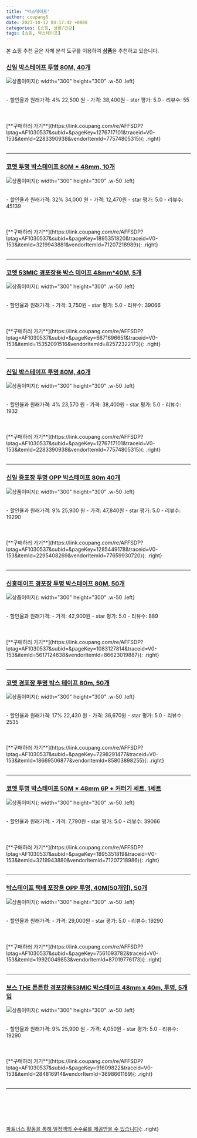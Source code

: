 ```yaml
---
title: "박스테이프"
author: coupang6
date: 2023-10-12 04:17:42 +0800
categories: [쇼핑, 생활/건강]
tags: [쇼핑, 박스테이프]
---
```


본 쇼핑 추천 글은 자체 분석 도구를 이용하여 [**상품**](https://link.coupang.com/a/bao1ui)을 추천하고 있습니다.

### [신일 박스테이프 투명 80M, 40개](https://link.coupang.com/re/AFFSDP?lptag=AF1030537&subid=&pageKey=1276717101&traceid=V0-153&itemId=2283390938&vendorItemId=77574805315)

![상품이미지](https://thumbnail8.coupangcdn.com/thumbnails/remote/230x230ex/image/vendor_inventory/ff0c/26f8effd8313288213709cec67d0e0e3384060cc3a99e20d50820f574d8e.jpg){: width="300" height="300" .w-50 .left}


<br>
- 할인율과 원래가격: 4%  22,500   원
- 가격: 38,400원
- star 평가: 5.0
- 리뷰수: 55
<br>
<br>
<br>
<br>
[**구매하러 가기**](https://link.coupang.com/re/AFFSDP?lptag=AF1030537&subid=&pageKey=1276717101&traceid=V0-153&itemId=2283390938&vendorItemId=77574805315){: .right}
<br>
<br>

---

### [코멧 투명 박스테이프 80M * 48mm, 10개](https://link.coupang.com/re/AFFSDP?lptag=AF1030537&subid=&pageKey=1895351820&traceid=V0-153&itemId=3219943881&vendorItemId=71207218989)

![상품이미지](https://thumbnail6.coupangcdn.com/thumbnails/remote/230x230ex/image/retail/images/7989273507341210-88acc7ea-5474-46f7-b545-1be955f3f546.jpg){: width="300" height="300" .w-50 .left}


<br>
- 할인율과 원래가격: 32%  34,000   원
- 가격: 12,470원
- star 평가: 5.0
- 리뷰수: 45139
<br>
<br>
<br>
<br>
[**구매하러 가기**](https://link.coupang.com/re/AFFSDP?lptag=AF1030537&subid=&pageKey=1895351820&traceid=V0-153&itemId=3219943881&vendorItemId=71207218989){: .right}
<br>
<br>

---

### [코멧 53MIC 경포장용 박스 테이프 48mm*40M, 5개](https://link.coupang.com/re/AFFSDP?lptag=AF1030537&subid=&pageKey=6671696651&traceid=V0-153&itemId=15352091516&vendorItemId=82572322173)

![상품이미지](https://thumbnail6.coupangcdn.com/thumbnails/remote/230x230ex/image/retail/images/3729119538585946-ec73d87d-4199-4120-b50a-c387fe3dd7cc.jpg){: width="300" height="300" .w-50 .left}


<br>
- 할인율과 원래가격: 
- 가격: 3,750원
- star 평가: 5.0
- 리뷰수: 39066
<br>
<br>
<br>
<br>
[**구매하러 가기**](https://link.coupang.com/re/AFFSDP?lptag=AF1030537&subid=&pageKey=6671696651&traceid=V0-153&itemId=15352091516&vendorItemId=82572322173){: .right}
<br>
<br>

---

### [신일 박스테이프 투명 80M, 40개](https://link.coupang.com/re/AFFSDP?lptag=AF1030537&subid=&pageKey=1276717101&traceid=V0-153&itemId=2283390938&vendorItemId=77574805315)

![상품이미지](https://thumbnail8.coupangcdn.com/thumbnails/remote/230x230ex/image/vendor_inventory/ff0c/26f8effd8313288213709cec67d0e0e3384060cc3a99e20d50820f574d8e.jpg){: width="300" height="300" .w-50 .left}


<br>
- 할인율과 원래가격: 4%  23,570   원
- 가격: 38,400원
- star 평가: 5.0
- 리뷰수: 1932
<br>
<br>
<br>
<br>
[**구매하러 가기**](https://link.coupang.com/re/AFFSDP?lptag=AF1030537&subid=&pageKey=1276717101&traceid=V0-153&itemId=2283390938&vendorItemId=77574805315){: .right}
<br>
<br>

---

### [신일 중포장 투명 OPP 박스테이프 80m 40개](https://link.coupang.com/re/AFFSDP?lptag=AF1030537&subid=&pageKey=1285449178&traceid=V0-153&itemId=2295408269&vendorItemId=77659930720)

![상품이미지](https://thumbnail9.coupangcdn.com/thumbnails/remote/230x230ex/image/vendor_inventory/a995/6289f65c95a1ed1c48cc9f7ed53548087a8dfd108c018aee5fb42b822a59.jpg){: width="300" height="300" .w-50 .left}


<br>
- 할인율과 원래가격: 9%  25,900   원
- 가격: 47,840원
- star 평가: 5.0
- 리뷰수: 19290
<br>
<br>
<br>
<br>
[**구매하러 가기**](https://link.coupang.com/re/AFFSDP?lptag=AF1030537&subid=&pageKey=1285449178&traceid=V0-153&itemId=2295408269&vendorItemId=77659930720){: .right}
<br>
<br>

---

### [신흥테이프 경포장 투명 박스테이프 80M, 50개](https://link.coupang.com/re/AFFSDP?lptag=AF1030537&subid=&pageKey=1083127814&traceid=V0-153&itemId=5617124638&vendorItemId=86623019887)

![상품이미지](https://thumbnail10.coupangcdn.com/thumbnails/remote/230x230ex/image/retail/images/3876017082496428-350a0cc7-8919-4378-8a19-dbe8b6987d6f.jpg){: width="300" height="300" .w-50 .left}


<br>
- 할인율과 원래가격: 
- 가격: 42,900원
- star 평가: 5.0
- 리뷰수: 889
<br>
<br>
<br>
<br>
[**구매하러 가기**](https://link.coupang.com/re/AFFSDP?lptag=AF1030537&subid=&pageKey=1083127814&traceid=V0-153&itemId=5617124638&vendorItemId=86623019887){: .right}
<br>
<br>

---

### [코멧 경포장 투명 박스 테이프 80m, 50개](https://link.coupang.com/re/AFFSDP?lptag=AF1030537&subid=&pageKey=7298291477&traceid=V0-153&itemId=18669506877&vendorItemId=85803898255)

![상품이미지](https://thumbnail7.coupangcdn.com/thumbnails/remote/230x230ex/image/retail/images/286822189521413-8b8060ea-f90e-4e7b-ae9a-2901d8679cf9.jpg){: width="300" height="300" .w-50 .left}


<br>
- 할인율과 원래가격: 17%  22,430   원
- 가격: 36,670원
- star 평가: 5.0
- 리뷰수: 2535
<br>
<br>
<br>
<br>
[**구매하러 가기**](https://link.coupang.com/re/AFFSDP?lptag=AF1030537&subid=&pageKey=7298291477&traceid=V0-153&itemId=18669506877&vendorItemId=85803898255){: .right}
<br>
<br>

---

### [코멧 투명 박스테이프 50M * 48mm 6P + 커터기 세트, 1세트](https://link.coupang.com/re/AFFSDP?lptag=AF1030537&subid=&pageKey=1895351819&traceid=V0-153&itemId=3219943880&vendorItemId=71207218986)

![상품이미지](https://thumbnail9.coupangcdn.com/thumbnails/remote/230x230ex/image/retail/images/7989204774073998-b1fcbf72-a0d2-42e2-9a62-5c87a88ea8f8.jpg){: width="300" height="300" .w-50 .left}


<br>
- 할인율과 원래가격: 
- 가격: 7,790원
- star 평가: 5.0
- 리뷰수: 39066
<br>
<br>
<br>
<br>
[**구매하러 가기**](https://link.coupang.com/re/AFFSDP?lptag=AF1030537&subid=&pageKey=1895351819&traceid=V0-153&itemId=3219943880&vendorItemId=71207218986){: .right}
<br>
<br>

---

### [박스테이프 택배 포장용 OPP 투명, 40M(50개입), 50개](https://link.coupang.com/re/AFFSDP?lptag=AF1030537&subid=&pageKey=7561093782&traceid=V0-153&itemId=19920049853&vendorItemId=87019776173)

![상품이미지](https://thumbnail10.coupangcdn.com/thumbnails/remote/230x230ex/image/vendor_inventory/c264/c82210f9c280b1d059667304cd34d30ecad53508e65bb171beedf04fba15.png){: width="300" height="300" .w-50 .left}


<br>
- 할인율과 원래가격: 
- 가격: 29,000원
- star 평가: 5.0
- 리뷰수: 19290
<br>
<br>
<br>
<br>
[**구매하러 가기**](https://link.coupang.com/re/AFFSDP?lptag=AF1030537&subid=&pageKey=7561093782&traceid=V0-153&itemId=19920049853&vendorItemId=87019776173){: .right}
<br>
<br>

---

### [보스 THE 튼튼한 경포장용53MIC 박스테이프 48mm x 40m, 투명, 5개입](https://link.coupang.com/re/AFFSDP?lptag=AF1030537&subid=&pageKey=91609822&traceid=V0-153&itemId=284816914&vendorItemId=3698661189)

![상품이미지](https://thumbnail10.coupangcdn.com/thumbnails/remote/230x230ex/image/retail/images/2291820558764845-b4625b36-fe12-41ec-8d0f-844f0ee5d6be.jpg){: width="300" height="300" .w-50 .left}


<br>
- 할인율과 원래가격: 9%  25,900   원
- 가격: 4,050원
- star 평가: 5.0
- 리뷰수: 19290
<br>
<br>
<br>
<br>
[**구매하러 가기**](https://link.coupang.com/re/AFFSDP?lptag=AF1030537&subid=&pageKey=91609822&traceid=V0-153&itemId=284816914&vendorItemId=3698661189){: .right}
<br>
<br>

---
<br><br><br><br><br> [파트너스 활동을 통해 일정액의 수수료를 제공받을 수 있습니다](https://link.coupang.com/a/bao1ui){: .right}